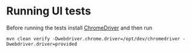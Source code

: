 Running UI tests
===================

Before running the tests install [ChromeDriver](https://code.google.com/p/selenium/wiki/ChromeDriver) and then run

```mvn clean verify -Dwebdriver.chrome.driver=/opt/dev/chromedriver -Dwebdriver.driver=provided```

